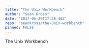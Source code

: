 ```yaml
---
title: "The Unix Workbench"
author: "Sean Kross"
date: "2017-06-29T17:38:48Z"
repo: "seankross/the-unix-workbench"
pinned: FALSE
---
```


The Unix Workbench
